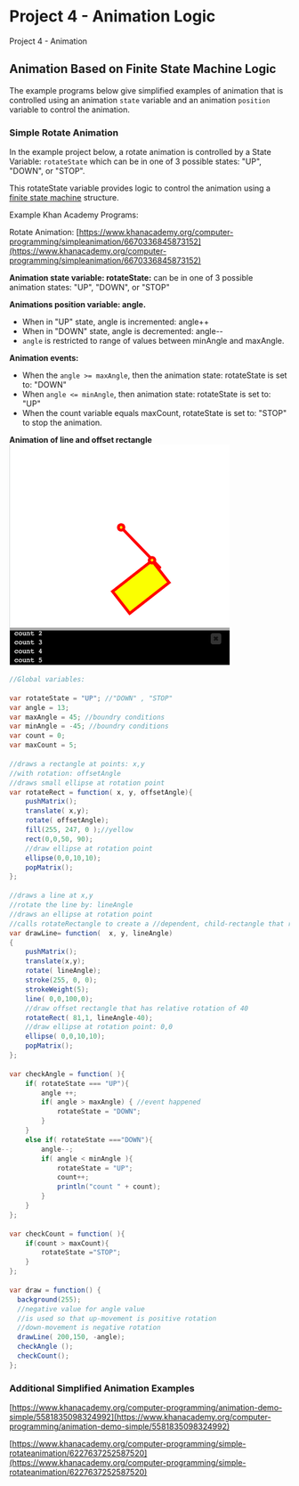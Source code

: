 # Project 4 - Animation Logic

Project 4 - Animation

## Animation Based on Finite State Machine Logic

The example programs below give simplified examples of animation that is controlled using an animation `state` variable and an animation `position` variable to control the animation.

### Simple Rotate Animation

In the example project below, a rotate animation is controlled by a State Variable: `rotateState` which can be in one of 3 possible states: "UP", "DOWN", or "STOP".

This rotateState variable provides logic to control the animation using a [finite state machine](finite-state-machine.md) structure.

Example Khan Academy Programs:

Rotate Animation: [https://www.khanacademy.org/computer-programming/simpleanimation/6670336845873152](https://www.khanacademy.org/computer-programming/simpleanimation/6670336845873152)

**Animation state variable: rotateState:** can be in one of 3 possible animation states: "UP", "DOWN", or "STOP"

**Animations position variable: angle.**

* When in "UP" state, angle is incremented: angle++
* When in "DOWN" state, angle is decremented: angle--
* `angle` is restricted to range of values between minAngle and maxAngle.

**Animation events:**

* When the `angle >= maxAngle`, then the animation state: rotateState is set to: "DOWN"
* When `angle <= minAngle`, then animation state: rotateState is set to: "UP" 
* When the count variable equals maxCount, rotateState is set to: "STOP" to stop the animation.

**Animation of line and offset rectangle** ![](.gitbook/assets/Screenshot%202017-11-10%2008.07.46.png)

```java
//Global variables:

var rotateState = "UP"; //"DOWN" , "STOP"
var angle = 13;
var maxAngle = 45; //boundry conditions
var minAngle = -45; //boundry conditions
var count = 0;
var maxCount = 5;

//draws a rectangle at points: x,y
//with rotation: offsetAngle
//draws small ellipse at rotation point
var rotateRect = function( x, y, offsetAngle){
    pushMatrix();
    translate( x,y);
    rotate( offsetAngle);
    fill(255, 247, 0 );//yellow
    rect(0,0,50, 90);
    //draw ellipse at rotation point
    ellipse(0,0,10,10);
    popMatrix();
};

//draws a line at x,y
//rotate the line by: lineAngle
//draws an ellipse at rotation point
//calls rotateRectangle to create a //dependent, child-rectangle that rotates //relative to the parent line's rotation  
var drawLine= function(  x, y, lineAngle)
{
    pushMatrix();
    translate(x,y);
    rotate( lineAngle);
    stroke(255, 0, 0);
    strokeWeight(5);
    line( 0,0,100,0);
    //draw offset rectangle that has relative rotation of 40
    rotateRect( 81,1, lineAngle-40);
    //draw ellipse at rotation point: 0,0
    ellipse( 0,0,10,10);
    popMatrix();
};

var checkAngle = function( ){
    if( rotateState === "UP"){
        angle ++;
        if( angle > maxAngle) { //event happened
            rotateState = "DOWN";
        }
    }
    else if( rotateState ==="DOWN"){
        angle--;
        if( angle < minAngle ){
            rotateState = "UP";
            count++;
            println("count " + count);
        }
    }
};

var checkCount = function( ){
    if(count > maxCount){
        rotateState ="STOP";
    }
};

var draw = function() {
  background(255);
  //negative value for angle value 
  //is used so that up-movement is positive rotation
  //down-movement is negative rotation
  drawLine( 200,150, -angle);
  checkAngle ();
  checkCount();
};
```

### Additional Simplified Animation Examples

[https://www.khanacademy.org/computer-programming/animation-demo-simple/5581835098324992](https://www.khanacademy.org/computer-programming/animation-demo-simple/5581835098324992)

[https://www.khanacademy.org/computer-programming/simple-rotateanimation/6227637252587520](https://www.khanacademy.org/computer-programming/simple-rotateanimation/6227637252587520)

